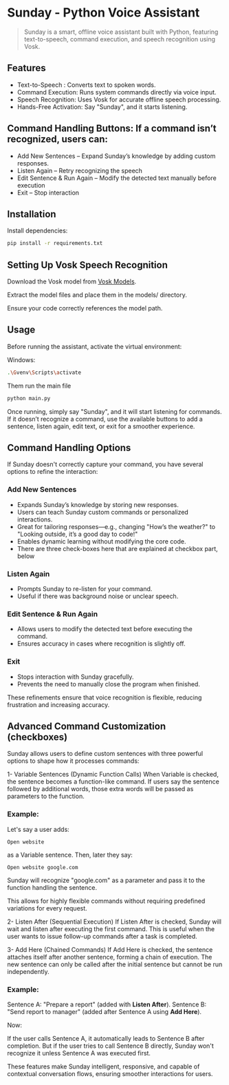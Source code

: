 # Sunday - Python Voice Assistant
> Sunday is a smart, offline voice assistant built with Python, featuring text-to-speech, command execution, and speech recognition using Vosk.

## Features
- Text-to-Speech : Converts text to spoken words.
- Command Execution: Runs system commands directly via voice input.
- Speech Recognition: Uses Vosk for accurate offline speech processing.
- Hands-Free Activation: Say "Sunday", and it starts listening.
  
## Command Handling Buttons: If a command isn’t recognized, users can:
- Add New Sentences – Expand Sunday’s knowledge by adding custom responses.
- Listen Again – Retry recognizing the speech
- Edit Sentence & Run Again – Modify the detected text manually before execution
- Exit – Stop interaction

## Installation

Install dependencies:

``` bash
pip install -r requirements.txt
```

## Setting Up Vosk Speech Recognition
Download the Vosk model from [Vosk Models](https://alphacephei.com/vosk/models).

Extract the model files and place them in the models/ directory.

Ensure your code correctly references the model path.

## Usage
Before running the assistant, activate the virtual environment:

Windows:

```bash
.\Gvenv\Scripts\activate
```
Them run the main file
```bash
python main.py
```

Once running, simply say "Sunday", and it will start listening for commands.
If it doesn’t recognize a command, use the available buttons to add a sentence, listen again, edit text, or exit for a smoother experience.

## Command Handling Options
If Sunday doesn't correctly capture your command, you have several options to refine the interaction:

### Add New Sentences

- Expands Sunday’s knowledge by storing new responses.
- Users can teach Sunday custom commands or personalized interactions.
- Great for tailoring responses—e.g., changing "How’s the weather?" to "Looking outside, it’s a good day to code!"
- Enables dynamic learning without modifying the core code.
- There are three check-boxes here that are explained at checkbox part, below

### Listen Again

- Prompts Sunday to re-listen for your command.
- Useful if there was background noise or unclear speech.

### Edit Sentence & Run Again

- Allows users to modify the detected text before executing the command.
- Ensures accuracy in cases where recognition is slightly off.

### Exit

- Stops interaction with Sunday gracefully.
- Prevents the need to manually close the program when finished.

These refinements ensure that voice recognition is flexible, reducing frustration and increasing accuracy.

## Advanced Command Customization (checkboxes)
Sunday allows users to define custom sentences with three powerful options to shape how it processes commands:

1- Variable Sentences (Dynamic Function Calls)
When Variable is checked, the sentence becomes a function-like command.
If users say the sentence followed by additional words, those extra words will be passed as parameters to the function.

### Example:
Let's say a user adds:
```
Open website
```
as a Variable sentence. Then, later they say:
```
Open website google.com
```
Sunday will recognize "google.com" as a parameter and pass it to the function handling the sentence.

This allows for highly flexible commands without requiring predefined variations for every request.

2- Listen After (Sequential Execution)
If Listen After is checked, Sunday will wait and listen after executing the first command.
This is useful when the user wants to issue follow-up commands after a task is completed.

3- Add Here (Chained Commands)
If Add Here is checked, the sentence attaches itself after another sentence, forming a chain of execution.
The new sentence can only be called after the initial sentence but cannot be run independently.

### Example:
Sentence A: "Prepare a report" (added with **Listen After**).
Sentence B: "Send report to manager" (added after Sentence A using **Add Here**).

Now:

If the user calls Sentence A, it automatically leads to Sentence B after completion.
But if the user tries to call Sentence B directly, Sunday won't recognize it unless Sentence A was executed first.

These features make Sunday intelligent, responsive, and capable of contextual conversation flows, ensuring smoother interactions for users.


